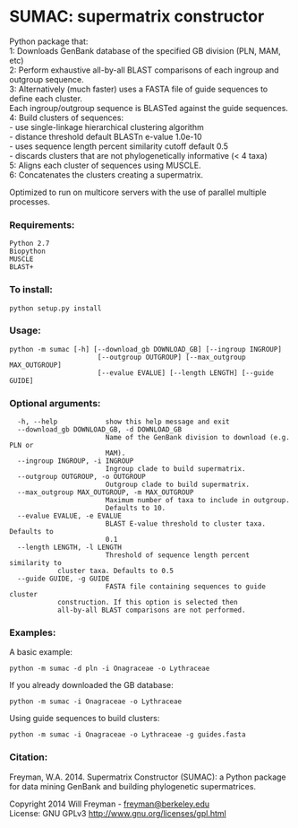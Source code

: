 
# SUMAC: supermatrix constructor


Python package that:   
1: Downloads GenBank database of the specified GB division (PLN, MAM, etc)  
2: Perform exhaustive all-by-all BLAST comparisons of each ingroup and outgroup sequence.  
3: Alternatively (much faster) uses a FASTA file of guide sequences to define each cluster.  
   Each ingroup/outgroup sequence is BLASTed against the guide sequences.  
4: Build clusters of sequences:  
    - use single-linkage hierarchical clustering algorithm  
    - distance threshold default BLASTn e-value 1.0e-10  
        - uses sequence length percent similarity cutoff default 0.5  
    - discards clusters that are not phylogenetically informative (< 4 taxa)  
5: Aligns each cluster of sequences using MUSCLE.  
6: Concatenates the clusters creating a supermatrix.  

Optimized to run on multicore servers with the use of parallel multiple processes.

### Requirements:
    Python 2.7
    Biopython
    MUSCLE
    BLAST+

### To install: 

    python setup.py install

### Usage:

    python -m sumac [-h] [--download_gb DOWNLOAD_GB] [--ingroup INGROUP]
                          [--outgroup OUTGROUP] [--max_outgroup MAX_OUTGROUP]
                          [--evalue EVALUE] [--length LENGTH] [--guide GUIDE]

### Optional arguments:

      -h, --help            show this help message and exit
      --download_gb DOWNLOAD_GB, -d DOWNLOAD_GB
                            Name of the GenBank division to download (e.g. PLN or
                            MAM).
      --ingroup INGROUP, -i INGROUP
                            Ingroup clade to build supermatrix.
      --outgroup OUTGROUP, -o OUTGROUP
                            Outgroup clade to build supermatrix.
      --max_outgroup MAX_OUTGROUP, -m MAX_OUTGROUP
                            Maximum number of taxa to include in outgroup.
                            Defaults to 10.
      --evalue EVALUE, -e EVALUE
                            BLAST E-value threshold to cluster taxa. Defaults to
                            0.1
      --length LENGTH, -l LENGTH
                            Threshold of sequence length percent similarity to
                cluster taxa. Defaults to 0.5
      --guide GUIDE, -g GUIDE
                            FASTA file containing sequences to guide cluster
                construction. If this option is selected then
                all-by-all BLAST comparisons are not performed.

### Examples:

A basic example:

    python -m sumac -d pln -i Onagraceae -o Lythraceae

If you already downloaded the GB database:

    python -m sumac -i Onagraceae -o Lythraceae

Using guide sequences to build clusters:

    python -m sumac -i Onagraceae -o Lythraceae -g guides.fasta

### Citation:
Freyman, W.A. 2014. Supermatrix Constructor (SUMAC): a Python package for data mining GenBank and building phylogenetic supermatrices.


Copyright 2014 Will Freyman - freyman@berkeley.edu  
License: GNU GPLv3 http://www.gnu.org/licenses/gpl.html
